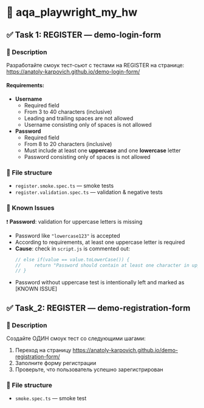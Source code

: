 # 🧪 aqa_playwright_my_hw

## ✅ Task 1: REGISTER — demo-login-form

### 📄 Description

Разработайте смоук тест-сьют с тестами на REGISTER на странице:  
https://anatoly-karpovich.github.io/demo-login-form/

#### Requirements:
- **Username**
  - Required field
  - From 3 to 40 characters (inclusive)
  - Leading and trailing spaces are not allowed
  - Username consisting only of spaces is not allowed
- **Password**
  - Required field
  - From 8 to 20 characters (inclusive)
  - Must include at least one **uppercase** and one **lowercase** letter
  - Password consisting only of spaces is not allowed

### 📁 File structure

- `register.smoke.spec.ts` — smoke tests
- `register.validation.spec.ts` — validation & negative tests

### 🐞 Known Issues

❗️ **Password**: validation for uppercase letters is missing  
- Password like `"lowercase123"` is accepted  
- According to requirements, at least one uppercase letter is required  
- **Cause**: check in `script.js` is commented out:
  ```js
  // else if(value == value.toLowerCase()) {
  //     return "Password should contain at least one character in upper case"
  // }
- Password without uppercase test is intentionally left and marked as [KNOWN ISSUE]

## ✅ Task_2: REGISTER — demo-registration-form

### 📄 Description
Создайте ОДИН смоук тест со следующими шагами:

1. Переход на страницу https://anatoly-karpovich.github.io/demo-registration-form/
2. Заполните форму регистрации
3. Проверьте, что пользователь успешно зарегистрирован

### 📁 File structure
- `smoke.spec.ts` — smoke test
